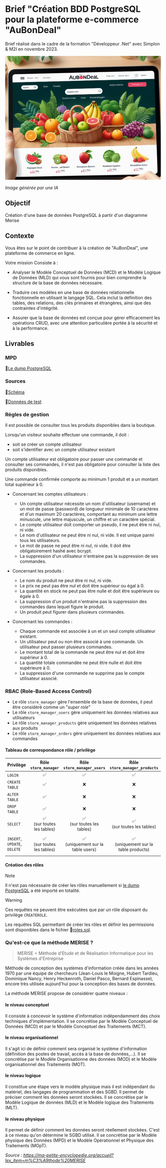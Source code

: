 # Brief "Création BDD PostgreSQL pour la plateforme e-commerce "AuBonDeal"

Brief réalisé dans le cadre de la formation "Développeur .Net" avec Simplon & M2I en novembre 2023.

<img src="./resources/banner.png">

_Image générée par une IA_

## Objectif

Création d'une base de données PostgreSQL à partir d'un diagramme Merise

## Contexte

Vous êtes sur le point de contribuer à la création de "AuBonDeal", une plateforme de commerce en ligne.

Votre mission Consiste à :

* Analyser le Modèle Conceptuel de Données (MCD) et le Modèle Logique de Données (MLD) qui vous sont fournis pour bien comprendre la structure de la base de données nécessaire.

* Traduire ces modèles en une base de données relationnelle fonctionnelle en utilisant le langage SQL. Cela inclut la définition des tables, des relations, des clés primaires et étrangères, ainsi que des contraintes d'intégrité.

* Assurer que la base de données est conçue pour gérer efficacement les opérations CRUD, avec une attention particulière portée à la sécurité et à la performance.

## Livrables

### MPD

📄[Le dump PostgreSQL](./dump.sql)

### Sources

📄[Schéma](./sources/schema.sql)

📄[Données de test](./tests/data.sql)

### Règles de gestion

Il est possible de consulter tous les produits disponibles dans la boutique.

Lorsqu'un visiteur souhaite effectuer une commande, il doit :
* soit se créer un compte utilisateur
* soit s'identifier avec un compte utilisateur existant

Un compte utilisateur est obligatoire pour passer une commande et consulter ses commandes, il n'est pas obligatoire pour consulter la liste des produits disponibles.

Une commande confirmée comporte au minimum 1 produit et a un montant total supérieur à 0.

* Concernant les comptes utilisateurs :
    * Un compte utilisateur nécessite un nom d'utilisateur (username) et un mot de passe (password) de longueur minimale de 10 caractères et d'un maximum 20 caractères, comportant au minimum une lettre minuscule, une lettre majuscule, un chiffre et un caractère spécial.
    * Le compte utilisateur doit comporter un pseudo, il ne peut être ni nul, ni vide.
    * Le nom d'utilisateur ne peut être ni nul, ni vide. Il est unique parmi tous les utilisateurs.
    * Le mot de passe ne peut être ni nul, ni vide. Il doit être obligatoirement hashé avec bcrypt.
    * La suppression d'un utilisateur n'entraine pas la suppression de ses commandes.

* Concernant les produits :
    * Le nom du produit ne peut être ni nul, ni vide.
    * Le prix ne peut pas être nul et doit être supérieur ou égal à 0.
    * La quantité en stock ne peut pas être nulle et doit être supérieure ou égale à 0.
    * La suppression d'un produit n'entraine pas la suppression des commandes dans lequel figure le produit.
    * Un produit peut figurer dans plusieurs commandes.

* Concernant les commandes :
    * Chaque commande est associée à un et un seul compte utilisateur existant.
    * Un utilisateur peut ou non être associé à une commande. Un utilisateur peut passer plusieurs commandes.
    * Le montant total de la commande ne peut être nul et doit être supérieur à 0.
    * La quantité totale commandée ne peut être nulle et doit être supérieure à 0.
    * La suppression d'une commande ne supprime pas le compte utilisateur associé.

### RBAC (Role-Based Access Control)

* Le rôle ``store_manager`` gère l'ensemble de la base de données, il peut être considéré comme un "_super role_"
* Le rôle ``store_manager_users`` gère uniquement les données relatives aux utilisateurs
* Le rôle ``store_manager_products`` gère uniquement les données relatives aux produits
* Le rôle ``store_manager_orders`` gère uniquement les données relatives aux commandes

#### Tableau de correspondance rôle / privilège

| Privilège | Rôle ``store_manager`` | Rôle ``store_manager_users`` | Rôle ``store_manager_products`` | Rôle ``store_manager_orders`` |
|---|:---:|:---:|:---:|:---:|
| ``LOGIN`` | ✅ | ✅ | ✅ | ✅ |
| ``CREATE TABLE`` | ✅ | ❌ | ❌ | ❌ |
| ``ALTER TABLE`` | ✅ | ❌ | ❌ | ❌ |
| ``DROP TABLE`` | ✅ | ❌ | ❌ | ❌ |
| ``SELECT`` | ✅<br>(sur toutes les tables) | ✅<br>(sur toutes les tables) | ✅<br>(sur toutes les tables) | ✅<br>(sur toutes les tables) |
| ``INSERT``, ``UPDATE``, ``DELETE`` | ✅<br>(sur toutes les tables) | ✅<br>(uniquement sur la table users) | ✅<br>(uniquement sur la table products) | ✅<br>(uniquement sur les tables orders et products_orders)

#### Création des rôles

> [!NOTE]
> Il n'est pas nécessaire de créer les rôles manuellement si [le dump PostgreSQL](./dump.sql) a été importé en totalité.

> [!WARNING]
> Ces requêtes ne peuvent être exécutées que par un rôle disposant du privilège ``CREATEROLE``.

Les requêtes SQL permettant de créer les rôles et définir les permissions sont disponibles dans le fichier 📄[roles.sql](./sources/roles.sql).

### Qu'est-ce que la méthode MERISE ?

> MERISE = Méthode d'Etude et de Réalisation Informatique pour les Systèmes d'Entreprise

Méthode de conception des systèmes d'information créée dans les années 1970 par une équipe de chercheurs (Jean-Louis le Moigne, Hubert Tardieu, Dominique Nancy, Henry Heckenroth, Daniel Pasco, Bernard Espinasse), encore très utilisée aujourd'hui pour la conception des bases de données.

La méthode MERISE propose de considérer quatre niveaux :

#### le niveau conceptuel
Il consiste à concevoir le système d'information indépendamment des choix techniques d'implémentation. Il se concrétise par le Modèle Conceptuel de Données (MCD) et par le Modèle Conceptuel des Traitements (MCT).

#### le niveau organisationnel
Il s'agit ici de définir comment sera organisé le système d'information (définition des postes de travail, accès à la base de données,...). Il se concrétise par le Modèle Organisationne des données (MOD) et le Modèle organisationnel des Traitements (MOT).

#### le niveau logique
Il constitue une étape vers le modèle physique mais il est indépendant du matériel, des langages de programmation et des SGBD. Il permet de préciser comment les données seront stockées. Il se concrétise par le Modèle Logique de données (MLD) et le Modèle logique des Traitements (MLT).

#### le niveau physique
Il permet de définir comment les données seront réellement stockées. C'est à ce niveau qu'on détermine le SGBD utilisé. Il se concrétise par le Modèle physique des Données (MPD) et le Modèle Opérationnel et Physique des Traitements (MOpT).

_Source : https://ma-petite-encyclopedie.org/accueil?lex_item=m%C3%A9thode%20MERISE_